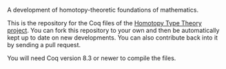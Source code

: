 A development of homotopy-theoretic foundations of mathematics.

This is the repository for the Coq files of the [Homotopy Type Theory
project](http://homotopytypetheory.org/). You can fork this repository to
your own and then be automatically kept up to date on new developments. You
can also contribute back into it by sending a pull request.

You will need Coq version 8.3 or newer to compile the files.

